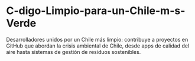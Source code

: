 # C-digo-Limpio-para-un-Chile-m-s-Verde
Desarrolladores unidos por un Chile más limpio: contribuye a proyectos en GitHub que abordan la crisis ambiental de Chile, desde apps de calidad del aire hasta sistemas de gestión de residuos sostenibles.
